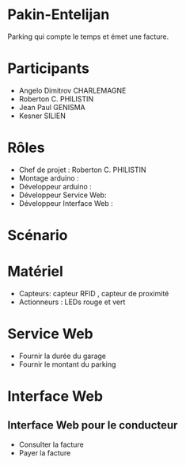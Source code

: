 # Pakin-Entelijan
 Parking qui compte le temps et émet une facture.

# Participants 
 - Angelo Dimitrov CHARLEMAGNE 
 - Roberton C. PHILISTIN
 - Jean Paul GENISMA
 - Kesner SILIEN 

# Rôles 
 - Chef de projet : Roberton C. PHILISTIN 
 - Montage arduino : 
 - Développeur arduino : 
 - Développeur Service Web:
 - Développeur Interface Web :

# Scénario 


# Matériel 
 - Capteurs: capteur RFID , capteur de proximité 
 - Actionneurs : LEDs rouge et vert

# Service Web
 - Fournir la durée du garage 
 - Fournir le montant du parking 

# Interface Web
 ## Interface Web pour le conducteur 
   - Consulter la facture 
   - Payer la facture 
